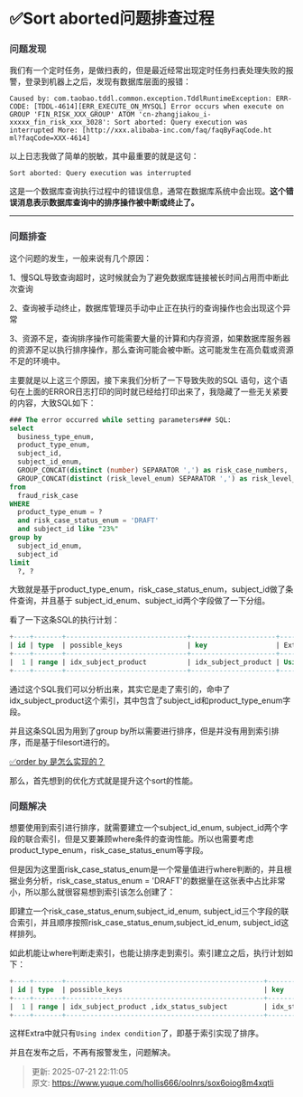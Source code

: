 # ✅Sort aborted问题排查过程

### <font style="color:rgba(25, 26, 31, 0.9);">问题发现</font>
我们有一个定时任务，是做扫表的，但是最近经常出现定时任务扫表处理失败的报警，登录到机器上之后，发现有数据库层面的报错：



```plain
Caused by: com.taobao.tddl.common.exception.TddlRuntimeException: ERR-CODE: [TDDL-4614][ERR_EXECUTE_ON_MYSQL] Error occurs when execute on GROUP 'FIN_RISK_XXX_GROUP' ATOM 'cn-zhangjiakou_i-xxxxx_fin_risk_xxx_3028': Sort aborted: Query execution was interrupted More: [http://xxx.alibaba-inc.com/faq/faqByFaqCode.ht
ml?faqCode=XXX-4614]
```



以上日志我做了简单的脱敏，其中最重要的就是这句：



```plain
Sort aborted: Query execution was interrupted
```



这是一个数据库查询执行过程中的错误信息，通常在数据库系统中会出现。**这个错误消息表示数据库查询中的排序操作被中断或终止了。**

****

### <font style="color:rgba(25, 26, 31, 0.9);">问题排查</font>


这个问题的发生，一般来说有几个原因：



1、慢SQL导致查询超时，这时候就会为了避免数据库链接被长时间占用而中断此次查询



2、查询被手动终止，数据库管理员手动中止正在执行的查询操作也会出现这个异常



3、资源不足，查询排序操作可能需要大量的计算和内存资源，如果数据库服务器的资源不足以执行排序操作，那么查询可能会被中断。这可能发生在高负载或资源不足的环境中。





主要就是以上这三个原因，接下来我们分析了一下导致失败的SQL	语句，这个语句在上面的ERROR日志打印的同时就已经给打印出来了，我隐藏了一些无关紧要的内容，大致SQL如下：



```sql
### The error occurred while setting parameters### SQL: 
select
  business_type_enum,
  product_type_enum,
  subject_id,
  subject_id_enum,
  GROUP_CONCAT(distinct (number) SEPARATOR ',') as risk_case_numbers,
  GROUP_CONCAT(distinct (risk_level_enum) SEPARATOR ',') as risk_level_enums,
from
  fraud_risk_case
WHERE
  product_type_enum = ?
  and risk_case_status_enum = 'DRAFT'
  and subject_id like "23%"
group by
  subject_id_enum,
  subject_id
limit
  ?, ?
```



大致就是基于product_type_enum，risk_case_status_enum，subject_id做了条件查询，并且基于 subject_id_enum、subject_id两个字段做了一下分组。



看了一下这条SQL的执行计划：



```sql
+----+-------+------------------------------+---------------------+----------------------------------------------------+                                           
| id | type  | possible_keys                | key                 | Extra                                              |                                           
+----+-------+------------------------------+---------------------+----------------------------------------------------+                                           
|  1 | range | idx_subject_product          | idx_subject_product | Using index condition; Using where; Using filesort |                                           
+----+-------+------------------------------+---------------------+----------------------------------------------------+ 
```





通过这个SQL我们可以分析出来，其实它是走了索引的，命中了idx_subject_product这个索引，其中包含了subject_id和product_type_enum字段。



并且这条SQL因为用到了group by所以需要进行排序，但是并没有用到索引排序，而是基于filesort进行的。



[✅order by 是怎么实现的？](https://www.yuque.com/hollis666/oolnrs/caou56)



那么，首先想到的优化方式就是提升这个sort的性能。



### <font style="color:rgba(25, 26, 31, 0.9);">问题解决</font>


想要使用到索引进行排序，就需要建立一个subject_id_enum, subject_id两个字段的联合索引，但是又要兼顾where条件的查询性能。所以也需要考虑product_type_enum，risk_case_status_enum等字段。



但是因为这里面risk_case_status_enum是一个常量值进行where判断的，并且根据业务分析，risk_case_status_enum = 'DRAFT'的数据量在这张表中占比非常小，所以那么就很容易想到索引该怎么创建了：



即建立一个risk_case_status_enum,subject_id_enum, subject_id三个字段的联合索引，并且顺序按照risk_case_status_enum,subject_id_enum, subject_id这样排列。



如此机能让where判断走索引，也能让排序走到索引。索引建立之后，执行计划如下：



```sql
+----+-------+-------------------------------------------------+---------------------+----------------------------------------------------+                                           
| id | type  | possible_keys                                   | key                 | Extra                                              |                                           
+----+-------+-------------------------------------------------+---------------------+----------------------------------------------------+                                           
|  1 | range | idx_subject_product ,idx_status_subject         | idx_status_subject  | Using index condition;                             |                                           
+----+-------+-------------------------------------------------+---------------------+----------------------------------------------------+ 
```



这样Extra中就只有`Using index condition`了，即基于索引实现了排序。



并且在发布之后，不再有报警发生，问题解决。



> 更新: 2025-07-21 22:11:05  
> 原文: <https://www.yuque.com/hollis666/oolnrs/sox6oiog8m4xqtli>